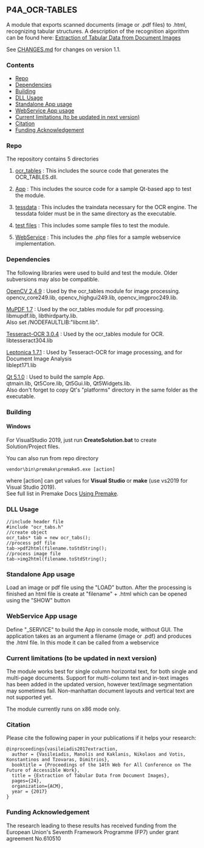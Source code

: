 ## P4A_OCR-TABLES
A module that exports scanned documents (image or .pdf files) to .html, recognizing tabular structures. A description of the recognition algorithm can be found here: [Extraction of Tabular Data from Document Images](https://doi.org/10.1145/3058555.3058581)

See [CHANGES.md](docs/CHANGES.md) for changes on version 1.1.

### Contents
- [Repo](https://github.com/tpapavas/P4ALL_OCR-TABLES/tree/img-preprocessing#repo)
- [Dependencies](https://github.com/tpapavas/P4ALL_OCR-TABLES/tree/img-preprocessing#dependencies)
- [Building](https://github.com/tpapavas/P4ALL_OCR-TABLES/tree/img-preprocessing#building)
- [DLL Usage](https://github.com/tpapavas/P4ALL_OCR-TABLES/tree/img-preprocessing#dll-usage)
- [Standalone App usage](https://github.com/tpapavas/P4ALL_OCR-TABLES/tree/img-preprocessing#standalone-app-usage)
- [WebService App usage](https://github.com/tpapavas/P4ALL_OCR-TABLES/tree/img-preprocessing#webservice-app-usage)
- [Current limitations (to be updated in next version)](https://github.com/tpapavas/P4ALL_OCR-TABLES/tree/img-preprocessing#current-limitations-to-be-updated-in-next-version)
- [Citation](https://github.com/tpapavas/P4ALL_OCR-TABLES/tree/img-preprocessing#citation)
- [Funding Acknowledgement](https://github.com/tpapavas/P4ALL_OCR-TABLES/tree/img-preprocessing#funding-acknowledgement)

### Repo
The repository contains 5 directories

1) [ocr_tables](https://github.com/P4ALLcerthiti/P4ALL_OCR-TABLES/tree/master/ocr_tables) : This includes the source code that generates the OCR_TABLES.dll.

2) [App](https://github.com/P4ALLcerthiti/P4ALL_OCR-TABLES/tree/master/App) : This includes the source code for a sample Qt-based app to test the module.

3) [tessdata](https://github.com/P4ALLcerthiti/P4ALL_OCR-TABLES/tree/master/tessdata) : This includes the traindata necessary for the OCR engine. The tessdata folder must be in the same directory as the executable.

4) [test files](https://github.com/P4ALLcerthiti/P4ALL_OCR-TABLES/tree/master/test%20files) : This includes some sample files to test the module.

5) [WebService](https://github.com/P4ALLcerthiti/P4ALL_OCR-TABLES/tree/master/WebService) : This includes the .php files for a sample webservice implementation.

### Dependencies
The following libraries were used to build and test the module. Older subversions may also be compatible.

[OpenCV 2.4.9](http://opencv.org/) : Used by the ocr_tables module for image processing.\
opencv_core249.lib, opencv_highgui249.lib, opencv_imgproc249.lib.

[MuPDF 1.7](http://mupdf.com/) : Used by the ocr_tables module for pdf processing.\
libmupdf.lib, libthirdparty.lib.\
Also set /NODEFAULTLIB:"libcmt.lib".

[Tesseract-OCR 3.0.4](https://github.com/tesseract-ocr/tesseract) : Used by the ocr_tables module for OCR.\
libtesseract304.lib

[Leptonica 1.7.1](http://www.leptonica.com/) : Used by Tesseract-OCR for image processing, and for Document Image Analysis  
liblept171.lib

[Qt 5.1.0](http://www.qt.io/download-open-source/) : Used to build the sample App.\
qtmain.lib, Qt5Core.lib, Qt5Gui.lib, Qt5Widgets.lib.\
Also don't forget to copy Qt's "platforms" directory in the same folder as the executable.

### Building
#### Windows 
For VisualStudio 2019, just run **CreateSolution.bat** to create Solution/Project files.

You can also run from repo directory
```
vendor\bin\premake\premake5.exe [action]
```
where [action] can get values for **Visual Studio** or **make** (use vs2019 for Visual Studio 2019). \
See full list in Premake Docs [Using Premake](https://premake.github.io/docs/Using-Premake).

### DLL Usage
```
//include header file
#include "ocr_tabs.h"
//create object  
ocr_tabs* tab = new ocr_tabs();
//process pdf file
tab->pdf2html(filename.toStdString();
//process image file
tab->img2html(filename.toStdString();
```

### Standalone App usage
Load an image or pdf file using the "LOAD" button. After the processing is finished an html file is create at "filename" + .html which can be opened using the "SHOW" button

### WebService App usage
Define "_SERVICE" to build the App in console mode, without GUI. The application takes as an argument a filename (image or .pdf) and produces the .html file. In this mode it can be called from a webservice

### Current limitations (to be updated in next version)
The module works best for single column horizontal text, for both single and multi-page documents.
Support for multi-column text and in-text images has been added in the updated version, however text/image segmentation may sometimes fail.
Non-manhattan document layouts and vertical text are not supported yet.

The module currently runs on x86 mode only.

### Citation
Please cite the following paper in your publications if it helps your research:

    @inproceedings{vasileiadis2017extraction,
      author = {Vasileiadis, Manolis and Kaklanis, Nikolaos and Votis, Konstantinos and Tzovaras, Dimitrios},
      booktitle = {Proceedings of the 14th Web for All Conference on The Future of Accessible Work},
      title = {Extraction of Tabular Data from Document Images},
      pages={24},
      organization={ACM},
      year = {2017}
    }  

### Funding Acknowledgement
The research leading to these results has received funding from the European
Union's Seventh Framework Programme (FP7) under grant agreement No.610510
